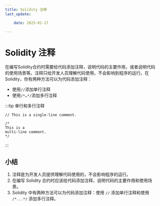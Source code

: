 ```yaml
---
title: Solidity 注释
last_update:

    date: 2023-01-17

---
```


# Solidity 注释

在编写Solidity合约时需要给代码添加注释，说明代码的主要作用，或者说明代码的使用场景等。注释只给开发人员理解代码使用，不会影响到程序的运行。在Solidity，你有两种方法可以为代码添加注释：

* 使用`//`添加单行注释
* 使用`/*…*/`添加多行注释

:::tip 单行和多行注释 

```solidity
// This is a single-line comment.

/*
This is a
multi-line comment.
*/
```

:::

## 小结

1. 注释是为开发人员提供理解代码使用的，不会影响程序的运行。
2. 在编写 Solidity 合约时应该给代码添加注释，说明代码的主要作用和使用场景。
3. Solidity 中有两种方法可以为代码添加注释：使用 `//` 添加单行注释和使用 `/*...*/` 添加多行注释。
